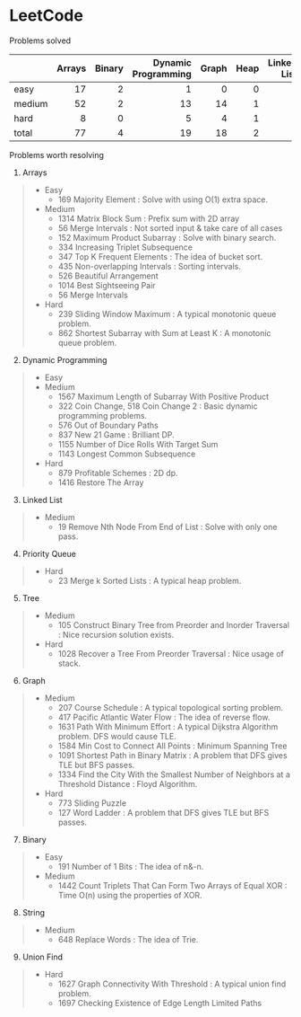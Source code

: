 # LeetCode
Problems solved

|        |   Arrays |   Binary |   Dynamic Programming |   Graph |   Heap |   Linked List |   String |   Tree |   Two Pointers |   Union Find |   total |
|:-------|---------:|---------:|----------------------:|--------:|-------:|--------------:|---------:|-------:|---------------:|-------------:|--------:|
| easy   |       17 |        2 |                     1 |       0 |      0 |             3 |        8 |      7 |              0 |            0 |      38 |
| medium |       52 |        2 |                    13 |      14 |      1 |             5 |       15 |     10 |              3 |            0 |     115 |
| hard   |        8 |        0 |                     5 |       4 |      1 |             1 |        0 |      3 |              1 |            2 |      25 |
| total  |       77 |        4 |                    19 |      18 |      2 |             9 |       23 |     20 |              4 |            2 |     178 |

Problems worth resolving 

1. Arrays
>* Easy
>    * 169 Majority Element : Solve with using O(1) extra space.
>* Medium
>    * 1314 Matrix Block Sum : Prefix sum with 2D array
>    * 56 Merge Intervals : Not sorted input & take care of all cases
>    * 152 Maximum Product Subarray : Solve with binary search. 
>    * 334 Increasing Triplet Subsequence
>    * 347 Top K Frequent Elements : The idea of bucket sort.
>    * 435 Non-overlapping Intervals : Sorting intervals. 
>    * 526 Beautiful Arrangement
>    * 1014 Best Sightseeing Pair
>    * 56 Merge Intervals
>* Hard
>    * 239 Sliding Window Maximum : A typical monotonic queue problem. 
>    * 862 Shortest Subarray with Sum at Least K : A monotonic queue problem. 
2. Dynamic Programming
>* Easy
>* Medium
>    * 1567 Maximum Length of Subarray With Positive Product
>    * 322 Coin Change, 518 Coin Change 2 : Basic dynamic programming problems. 
>    * 576 Out of Boundary Paths
>    * 837 New 21 Game : Brilliant DP. 
>    * 1155 Number of Dice Rolls With Target Sum
>    * 1143 Longest Common Subsequence
>* Hard
>    * 879 Profitable Schemes : 2D dp.
>    * 1416 Restore The Array
3. Linked List
>* Medium
>    * 19 Remove Nth Node From End of List : Solve with only one pass.
4. Priority Queue
>* Hard
>    * 23 Merge k Sorted Lists : A typical heap problem. 
5. Tree
>* Medium
>    * 105 Construct Binary Tree from Preorder and Inorder Traversal : Nice recursion solution exists. 
>* Hard
>    * 1028 Recover a Tree From Preorder Traversal : Nice usage of stack. 
6. Graph
>* Medium
>    * 207 Course Schedule : A typical topological sorting problem. 
>    * 417 Pacific Atlantic Water Flow : The idea of reverse flow.
>    * 1631 Path With Minimum Effort : A typical Dijkstra Algorithm problem. DFS would cause TLE. 
>    * 1584 Min Cost to Connect All Points : Minimum Spanning Tree
>    * 1091 Shortest Path in Binary Matrix : A problem that DFS gives TLE but BFS passes.
>    * 1334 Find the City With the Smallest Number of Neighbors at a Threshold Distance : Floyd Algorithm. 
>* Hard
>    * 773 Sliding Puzzle
>    * 127 Word Ladder : A problem that DFS gives TLE but BFS passes.
7. Binary
>* Easy
>    * 191 Number of 1 Bits : The idea of n&-n.   
>* Medium
>    * 1442 Count Triplets That Can Form Two Arrays of Equal XOR : Time O(n) using the properties of XOR. 
8. String
>* Medium
>    * 648 Replace Words : The idea of Trie. 
9. Union Find
>* Hard
>    * 1627 Graph Connectivity With Threshold : A typical union find problem. 
>    * 1697 Checking Existence of Edge Length Limited Paths
